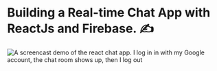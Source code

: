 # Building a Real-time Chat App with ReactJs and Firebase. :writing_hand:

![A screencast demo of the react chat app. I log in in with my Google account, the chat room shows up, then I log out](https://user-images.githubusercontent.com/63044364/211147631-d8b8a732-1572-4801-ba01-99a271b77bc4.gif)
